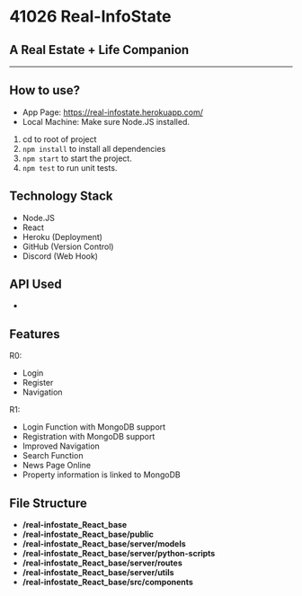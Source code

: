 # 41026 Real-InfoState

## A Real Estate + Life Companion 
<hr>

## How to use? 
- App Page: https://real-infostate.herokuapp.com/
- Local Machine: Make sure Node.JS installed. 
1. cd to root of project
2. `npm install` to install all dependencies
3. `npm start` to start the project.
4. `npm test` to run unit tests.

## Technology Stack
- Node.JS
- React 
- Heroku (Deployment)
- GitHub (Version Control)
- Discord (Web Hook)

## API Used
- 


## Features
R0:
- Login 
- Register
- Navigation 
 
R1:
- Login Function with MongoDB support
- Registration with MongoDB support
- Improved Navigation
- Search Function
- News Page Online
- Property information is linked to MongoDB 


## File Structure
- **/real-infostate_React_base**
- **/real-infostate_React_base/public**
- **/real-infostate_React_base/server/models**
- **/real-infostate_React_base/server/python-scripts**
- **/real-infostate_React_base/server/routes**
- **/real-infostate_React_base/server/utils**
- **/real-infostate_React_base/src/components**
